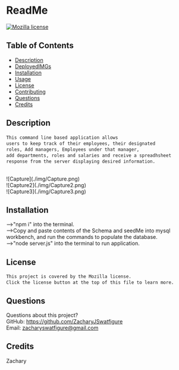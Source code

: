# ReadMe
  [![Mozilla license](https://img.shields.io/badge/license-Mozilla-blue.svg)](https://www.mozilla.org/en-US/MPL/2.0/)
  ## Table of Contents
  - [Description](#description)
  - [DeployedIMGs](#DeployedIMGS)
  - [Installation](#installation)
  - [Usage](#usage)
  - [License](#license)
  - [Contributing](#contributing)
  - [Questions](#questions)
  - [Credits](#credits)
  ## Description
    This command line based application allows 
    users to keep track of their employees, their designated 
    roles, Add managers, Employees under that manager, 
    add departments, roles and salaries and receive a spreadhsheet response from the server displaying desired information.
  <br />
  ![Capture](./img/Capture.png)
  <br />
  ![Capture2](./img/Capture2.png)
  <br />
  ![Capture3](./img/Capture3.png)
  <br/>

  ## Installation
  -->"npm i" into the terminal. <br/>
  -->Copy and paste contents of the Schema and seedMe into mysql workbench, and run the commands to populate the database.<br/>
  -->"node server.js" into the terminal to run application.
  ## License
    This project is covered by the Mozilla license. 
    Click the license button at the top of this file to learn more.
  ## Questions
  Questions about this project? <br/>
  GitHub: https://github.com/ZacharyJSwatfigure <br/>
  Email: zacharyswatfigure@gmail.com 
  ## Credits
  Zachary